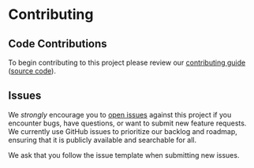 # Contributing

## Code Contributions
To begin contributing to this project please review our [contributing guide](https://panfactum.com/docs/guides/contributing/getting-started) ([source code](packages/website/src/app/(web)/docs/guides/contributing)).

## Issues

We _strongly_ encourage you to [open issues](https://github.com/Panfactum/stack/issues)
against this project if you encounter bugs, have
questions, or want to submit new feature requests. We currently use GitHub issues
to prioritize our backlog and roadmap, ensuring that it is publicly available and searchable
for all.

We ask that you follow the issue template when submitting new issues.